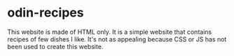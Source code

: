 # odin-recipes

This website is made of HTML only. It is a simple website that contains recipes of few dishes I like. It's not as appealing because CSS or JS has not been used to create this website.
